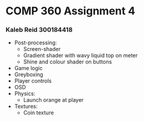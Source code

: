 # COMP 360 Assignment 4

### Kaleb Reid 300184418
* Post-processing:
  * Screen-shader
  * Gradient shader with wavy liquid top on meter
  * Shine and colour shader on buttons
* Game logic
* Greyboxing
* Player controls
* OSD
* Physics:
  * Launch orange at player
* Textures:
  * Coin texture
